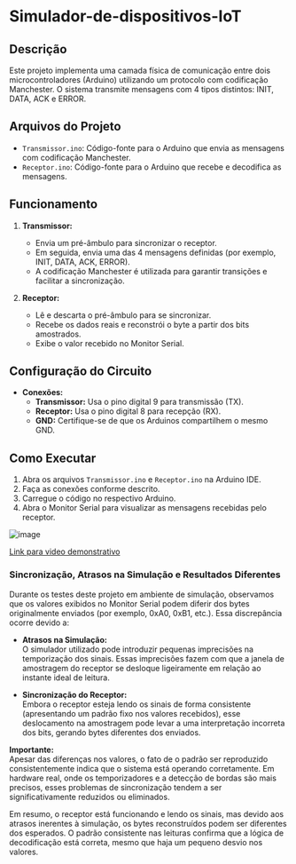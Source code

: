 # Simulador-de-dispositivos-IoT

## Descrição
Este projeto implementa uma camada física de comunicação entre dois microcontroladores (Arduino) utilizando um protocolo com codificação Manchester. O sistema transmite mensagens com 4 tipos distintos: INIT, DATA, ACK e ERROR.

## Arquivos do Projeto
- `Transmissor.ino`: Código-fonte para o Arduino que envia as mensagens com codificação Manchester.
- `Receptor.ino`: Código-fonte para o Arduino que recebe e decodifica as mensagens.

## Funcionamento
1. **Transmissor:**
   - Envia um pré-âm­bu­lo para sincronizar o receptor.
   - Em seguida, envia uma das 4 mensagens definidas (por exemplo, INIT, DATA, ACK, ERROR).
   - A codificação Manchester é utilizada para garantir transições e facilitar a sincronização.

2. **Receptor:**
   - Lê e descarta o pré-âm­bu­lo para se sincronizar.
   - Recebe os dados reais e reconstrói o byte a partir dos bits amostrados.
   - Exibe o valor recebido no Monitor Serial.

## Configuração do Circuito
- **Conexões:**
  - **Transmissor:** Usa o pino digital 9 para transmissão (TX).
  - **Receptor:** Usa o pino digital 8 para recepção (RX).
  - **GND:** Certifique-se de que os Arduinos compartilhem o mesmo GND.

## Como Executar
1. Abra os arquivos `Transmissor.ino` e `Receptor.ino` na Arduino IDE.
2. Faça as conexões conforme descrito.
3. Carregue o código no respectivo Arduino.
4. Abra o Monitor Serial para visualizar as mensagens recebidas pelo receptor.

![image](https://github.com/user-attachments/assets/84121d3f-5219-4265-8bf6-a2a4790c5833)

[Link para video demonstrativo](https://drive.google.com/file/d/1MlB-3Is6MAPtyLfKhe4MwVPOms2z_b_R/view?usp=sharing)

### Sincronização, Atrasos na Simulação e Resultados Diferentes

Durante os testes deste projeto em ambiente de simulação, observamos que os valores exibidos no Monitor Serial podem diferir dos bytes originalmente enviados (por exemplo, 0xA0, 0xB1, etc.). Essa discrepância ocorre devido a:

- **Atrasos na Simulação:**  
  O simulador utilizado pode introduzir pequenas imprecisões na temporização dos sinais. Essas imprecisões fazem com que a janela de amostragem do receptor se desloque ligeiramente em relação ao instante ideal de leitura.

- **Sincronização do Receptor:**  
  Embora o receptor esteja lendo os sinais de forma consistente (apresentando um padrão fixo nos valores recebidos), esse deslocamento na amostragem pode levar a uma interpretação incorreta dos bits, gerando bytes diferentes dos enviados.

**Importante:**  
Apesar das diferenças nos valores, o fato de o padrão ser reproduzido consistentemente indica que o sistema está operando corretamente. Em hardware real, onde os temporizadores e a detecção de bordas são mais precisos, esses problemas de sincronização tendem a ser significativamente reduzidos ou eliminados.

Em resumo, o receptor está funcionando e lendo os sinais, mas devido aos atrasos inerentes à simulação, os bytes reconstruídos podem ser diferentes dos esperados. O padrão consistente nas leituras confirma que a lógica de decodificação está correta, mesmo que haja um pequeno desvio nos valores.
